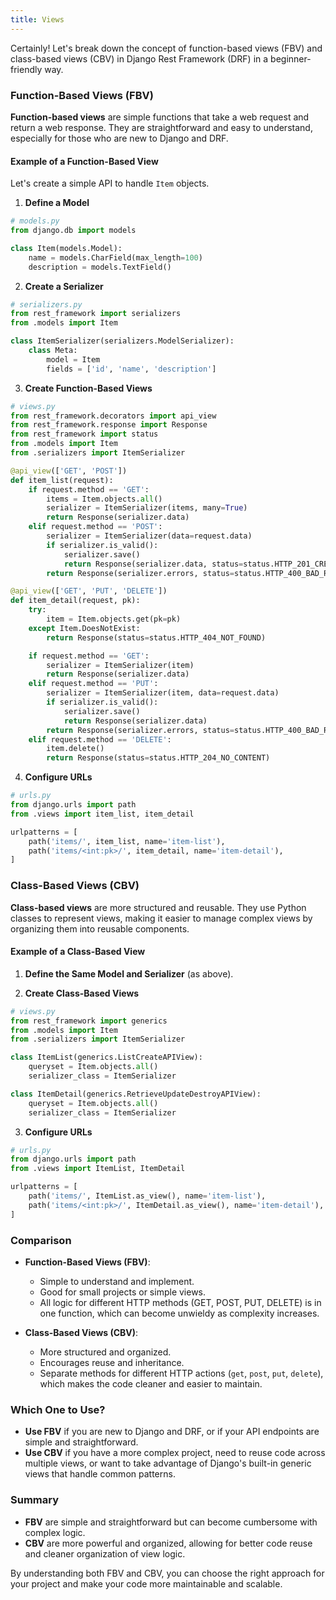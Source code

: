 ```yaml
---
title: Views
---
```


Certainly! Let's break down the concept of function-based views (FBV) and class-based views (CBV) in Django Rest Framework (DRF) in a beginner-friendly way.

### Function-Based Views (FBV)

**Function-based views** are simple functions that take a web request and return a web response. They are straightforward and easy to understand, especially for those who are new to Django and DRF.

#### Example of a Function-Based View

Let's create a simple API to handle `Item` objects.

1. **Define a Model**

```python
# models.py
from django.db import models

class Item(models.Model):
    name = models.CharField(max_length=100)
    description = models.TextField()
```

2. **Create a Serializer**

```python
# serializers.py
from rest_framework import serializers
from .models import Item

class ItemSerializer(serializers.ModelSerializer):
    class Meta:
        model = Item
        fields = ['id', 'name', 'description']
```

3. **Create Function-Based Views**

```python
# views.py
from rest_framework.decorators import api_view
from rest_framework.response import Response
from rest_framework import status
from .models import Item
from .serializers import ItemSerializer

@api_view(['GET', 'POST'])
def item_list(request):
    if request.method == 'GET':
        items = Item.objects.all()
        serializer = ItemSerializer(items, many=True)
        return Response(serializer.data)
    elif request.method == 'POST':
        serializer = ItemSerializer(data=request.data)
        if serializer.is_valid():
            serializer.save()
            return Response(serializer.data, status=status.HTTP_201_CREATED)
        return Response(serializer.errors, status=status.HTTP_400_BAD_REQUEST)

@api_view(['GET', 'PUT', 'DELETE'])
def item_detail(request, pk):
    try:
        item = Item.objects.get(pk=pk)
    except Item.DoesNotExist:
        return Response(status=status.HTTP_404_NOT_FOUND)

    if request.method == 'GET':
        serializer = ItemSerializer(item)
        return Response(serializer.data)
    elif request.method == 'PUT':
        serializer = ItemSerializer(item, data=request.data)
        if serializer.is_valid():
            serializer.save()
            return Response(serializer.data)
        return Response(serializer.errors, status=status.HTTP_400_BAD_REQUEST)
    elif request.method == 'DELETE':
        item.delete()
        return Response(status=status.HTTP_204_NO_CONTENT)
```

4. **Configure URLs**

```python
# urls.py
from django.urls import path
from .views import item_list, item_detail

urlpatterns = [
    path('items/', item_list, name='item-list'),
    path('items/<int:pk>/', item_detail, name='item-detail'),
]
```

### Class-Based Views (CBV)

**Class-based views** are more structured and reusable. They use Python classes to represent views, making it easier to manage complex views by organizing them into reusable components.

#### Example of a Class-Based View

1. **Define the Same Model and Serializer** (as above).

2. **Create Class-Based Views**

```python
# views.py
from rest_framework import generics
from .models import Item
from .serializers import ItemSerializer

class ItemList(generics.ListCreateAPIView):
    queryset = Item.objects.all()
    serializer_class = ItemSerializer

class ItemDetail(generics.RetrieveUpdateDestroyAPIView):
    queryset = Item.objects.all()
    serializer_class = ItemSerializer
```

3. **Configure URLs**

```python
# urls.py
from django.urls import path
from .views import ItemList, ItemDetail

urlpatterns = [
    path('items/', ItemList.as_view(), name='item-list'),
    path('items/<int:pk>/', ItemDetail.as_view(), name='item-detail'),
]
```

### Comparison

- **Function-Based Views (FBV)**:

  - Simple to understand and implement.
  - Good for small projects or simple views.
  - All logic for different HTTP methods (GET, POST, PUT, DELETE) is in one function, which can become unwieldy as complexity increases.

- **Class-Based Views (CBV)**:
  - More structured and organized.
  - Encourages reuse and inheritance.
  - Separate methods for different HTTP actions (`get`, `post`, `put`, `delete`), which makes the code cleaner and easier to maintain.

### Which One to Use?

- **Use FBV** if you are new to Django and DRF, or if your API endpoints are simple and straightforward.
- **Use CBV** if you have a more complex project, need to reuse code across multiple views, or want to take advantage of Django's built-in generic views that handle common patterns.

### Summary

- **FBV** are simple and straightforward but can become cumbersome with complex logic.
- **CBV** are more powerful and organized, allowing for better code reuse and cleaner organization of view logic.

By understanding both FBV and CBV, you can choose the right approach for your project and make your code more maintainable and scalable.
